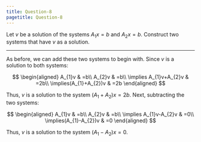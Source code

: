 ```yaml
---
title: Question-8
pagetitle: Question-8
---
```


Let $v$ be a solution of the systems $A_{1}x=b$ and $A_{2}x=b$. Construct two systems that have $v$ as a solution.

------------------------------------------------------------------------

As before, we can add these two systems to begin with. Since $v$ is a solution to both systems:

$$
\begin{aligned}
A_{1}v & =b\\
A_{2}v & =b\\
\implies A_{1}v+A_{2}v & =2b\\
\implies(A_{1}+A_{2})v & =2b
\end{aligned}
$$


Thus, $v$ is a solution to the system $(A_{1}+A_{2})x=2b$. Next, subtracting the two systems:

$$
\begin{aligned}
A_{1}v & =b\\
A_{2}v & =b\\
\implies A_{1}v-A_{2}v & =0\\
\implies(A_{1}-A_{2})v & =0
\end{aligned}
$$


Thus, $v$ is a solution to the system $(A_{1}-A_{2})x=0$.
